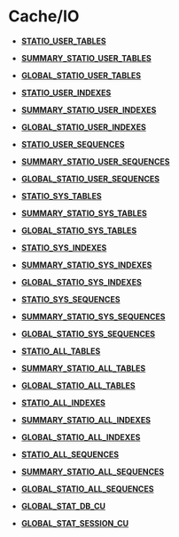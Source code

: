 # Cache/IO

-   **[STATIO\_USER\_TABLES](STATIO_USER_TABLES.md)**  

-   **[SUMMARY\_STATIO\_USER\_TABLES](SUMMARY_STATIO_USER_TABLES.md)**  

-   **[GLOBAL\_STATIO\_USER\_TABLES](GLOBAL_STATIO_USER_TABLES.md)**  

-   **[STATIO\_USER\_INDEXES](STATIO_USER_INDEXES.md)**  

-   **[SUMMARY\_STATIO\_USER\_INDEXES](SUMMARY_STATIO_USER_INDEXES.md)**  

-   **[GLOBAL\_STATIO\_USER\_INDEXES](GLOBAL_STATIO_USER_INDEXES.md)**  

-   **[STATIO\_USER\_SEQUENCES](STATIO_USER_SEQUENCES.md)**  

-   **[SUMMARY\_STATIO\_USER\_SEQUENCES](SUMMARY_STATIO_USER_SEQUENCES.md)**  

-   **[GLOBAL\_STATIO\_USER\_SEQUENCES](GLOBAL_STATIO_USER_SEQUENCES.md)**  

-   **[STATIO\_SYS\_TABLES](STATIO_SYS_TABLES.md)**  

-   **[SUMMARY\_STATIO\_SYS\_TABLES](SUMMARY_STATIO_SYS_TABLES.md)**  

-   **[GLOBAL\_STATIO\_SYS\_TABLES](GLOBAL_STATIO_SYS_TABLES.md)**  

-   **[STATIO\_SYS\_INDEXES](STATIO_SYS_INDEXES.md)**  

-   **[SUMMARY\_STATIO\_SYS\_INDEXES](SUMMARY_STATIO_SYS_INDEXES.md)**  

-   **[GLOBAL\_STATIO\_SYS\_INDEXES](GLOBAL_STATIO_SYS_INDEXES.md)**  

-   **[STATIO\_SYS\_SEQUENCES](STATIO_SYS_SEQUENCES.md)**  

-   **[SUMMARY\_STATIO\_SYS\_SEQUENCES](SUMMARY_STATIO_SYS_SEQUENCES.md)**  

-   **[GLOBAL\_STATIO\_SYS\_SEQUENCES](GLOBAL_STATIO_SYS_SEQUENCES.md)**  

-   **[STATIO\_ALL\_TABLES](STATIO_ALL_TABLES.md)**  

-   **[SUMMARY\_STATIO\_ALL\_TABLES](SUMMARY_STATIO_ALL_TABLES.md)**  

-   **[GLOBAL\_STATIO\_ALL\_TABLES](GLOBAL_STATIO_ALL_TABLES.md)**  

-   **[STATIO\_ALL\_INDEXES](STATIO_ALL_INDEXES.md)**  

-   **[SUMMARY\_STATIO\_ALL\_INDEXES](SUMMARY_STATIO_ALL_INDEXES.md)**  

-   **[GLOBAL\_STATIO\_ALL\_INDEXES](GLOBAL_STATIO_ALL_INDEXES.md)**  

-   **[STATIO\_ALL\_SEQUENCES](STATIO_ALL_SEQUENCES.md)**  

-   **[SUMMARY\_STATIO\_ALL\_SEQUENCES](SUMMARY_STATIO_ALL_SEQUENCES.md)**  

-   **[GLOBAL\_STATIO\_ALL\_SEQUENCES](GLOBAL_STATIO_ALL_SEQUENCES.md)**  

-   **[GLOBAL\_STAT\_DB\_CU](GLOBAL_STAT_DB_CU.md)**  

-   **[GLOBAL\_STAT\_SESSION\_CU](GLOBAL_STAT_SESSION_CU.md)**  



